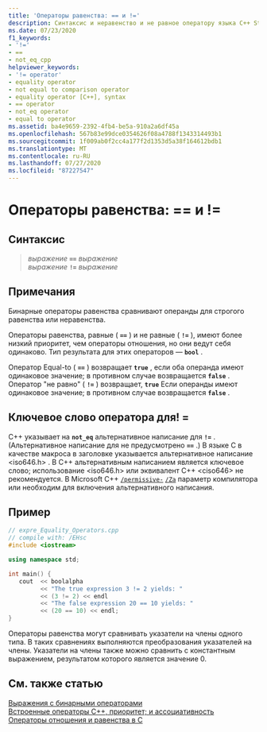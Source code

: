 ```yaml
---
title: 'Операторы равенства: == и !='
description: Синтаксис и неравенство и не равное оператору языка C++ Standard, а также использование.
ms.date: 07/23/2020
f1_keywords:
- '!='
- ==
- not_eq_cpp
helpviewer_keywords:
- '!= operator'
- equality operator
- not equal to comparison operator
- equality operator [C++], syntax
- == operator
- not_eq operator
- equal to operator
ms.assetid: ba4e9659-2392-4fb4-be5a-910a2a6df45a
ms.openlocfilehash: 567b83e99dce0354626f08a4788f1343314493b1
ms.sourcegitcommit: 1f009ab0f2cc4a177f2d1353d5a38f164612bdb1
ms.translationtype: MT
ms.contentlocale: ru-RU
ms.lasthandoff: 07/27/2020
ms.locfileid: "87227547"
---
```

# <a name="equality-operators--and-"></a>Операторы равенства: == и !=

## <a name="syntax"></a>Синтаксис

> *выражение* **`==`** *выражение*\
> *выражение* **`!=`** *выражение*

## <a name="remarks"></a>Примечания

Бинарные операторы равенства сравнивают операнды для строгого равенства или неравенства.

Операторы равенства, равные ( **`==`** ) и не равные ( **`!=`** ), имеют более низкий приоритет, чем операторы отношения, но они ведут себя одинаково. Тип результата для этих операторов — **`bool`** .

Оператор Equal-to ( **`==`** ) возвращает **`true`** , если оба операнда имеют одинаковое значение; в противном случае возвращается **`false`** . Оператор "не равно" ( **`!=`** ) возвращает, **`true`** Если операнды имеют одинаковое значение; в противном случае возвращается **`false`** .

## <a name="operator-keyword-for-"></a>Ключевое слово оператора для! =

C++ указывает на **`not_eq`** альтернативное написание для **`!=`** . (Альтернативное написание для не предусмотрено **`==`** .) В языке C в качестве макроса в заголовке указывается альтернативное написание \<iso646.h> . В C++ альтернативным написанием является ключевое слово; использование \<iso646.h> или эквивалент C++ \<ciso646> не рекомендуется. В Microsoft C++ [`/permissive-`](../build/reference/permissive-standards-conformance.md) [`/Za`](../build/reference/za-ze-disable-language-extensions.md) параметр компилятора или необходим для включения альтернативного написания.

## <a name="example"></a>Пример

```cpp
// expre_Equality_Operators.cpp
// compile with: /EHsc
#include <iostream>

using namespace std;

int main() {
   cout  << boolalpha
         << "The true expression 3 != 2 yields: "
         << (3 != 2) << endl
         << "The false expression 20 == 10 yields: "
         << (20 == 10) << endl;
}
```

Операторы равенства могут сравнивать указатели на члены одного типа. В таких сравнениях выполняются преобразования указателей на члены. Указатели на члены также можно сравнить с константным выражением, результатом которого является значение 0.

## <a name="see-also"></a>См. также статью

[Выражения с бинарными операторами](../cpp/expressions-with-binary-operators.md)<br/>
[Встроенные операторы C++, приоритет; и ассоциативность](../cpp/cpp-built-in-operators-precedence-and-associativity.md)<br/>
[Операторы отношения и равенства в C](../c-language/c-relational-and-equality-operators.md)
